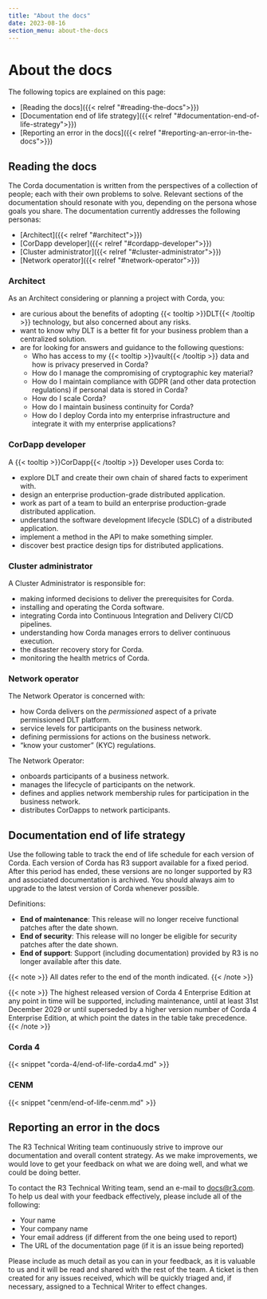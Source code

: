 ```yaml
---
title: "About the docs"
date: 2023-08-16
section_menu: about-the-docs
---
```

# About the docs

The following topics are explained on this page:

* [Reading the docs]({{< relref "#reading-the-docs">}})
* [Documentation end of life strategy]({{< relref "#documentation-end-of-life-strategy">}})
* [Reporting an error in the docs]({{< relref "#reporting-an-error-in-the-docs">}})

## Reading the docs

The Corda documentation is written from the perspectives of a collection of people; each with their own problems to solve. Relevant sections of the documentation should resonate with you, depending on the persona whose goals you share. The documentation currently addresses the following personas:

* [Architect]({{< relref "#architect">}})
* [CorDapp developer]({{< relref "#cordapp-developer">}})
* [Cluster administrator]({{< relref "#cluster-administrator">}})
* [Network operator]({{< relref "#network-operator">}})

### Architect

As an Architect considering or planning a project with Corda, you:

* are curious about the benefits of adopting {{< tooltip >}}DLT{{< /tooltip >}} technology, but also concerned about any risks.
* want to know why DLT is a better fit for your business problem than a centralized solution.
* are for looking for answers and guidance to the following questions:
  * Who has access to my {{< tooltip >}}vault{{< /tooltip >}} data and how is privacy preserved in Corda?
  * How do I manage the compromising of cryptographic key material?
  * How do I maintain compliance with GDPR (and other data protection regulations) if personal data is stored in Corda?
  * How do I scale Corda?
  * How do I maintain business continuity for Corda?
  * How do I deploy Corda into my enterprise infrastructure and integrate it with my enterprise applications?

### CorDapp developer

A {{< tooltip >}}CorDapp{{< /tooltip >}} Developer uses Corda to:

* explore DLT and create their own chain of shared facts to experiment with.
* design an enterprise production-grade distributed application.
* work as part of a team to build an enterprise production-grade distributed application.
* understand the software development lifecycle (SDLC) of a distributed application.
* implement a method in the API to make something simpler.
* discover best practice design tips for distributed applications.

### Cluster administrator

A Cluster Administrator is responsible for:

* making informed decisions to deliver the prerequisites for Corda.
* installing and operating the Corda software.
* integrating Corda into Continuous Integration and Delivery CI/CD pipelines.
* understanding how Corda manages errors to deliver continuous execution.
* the disaster recovery story for Corda.
* monitoring the health metrics of Corda.

### Network operator

The Network Operator is concerned with:

* how Corda delivers on the _permissioned_ aspect of a private permissioned DLT platform.
* service levels for participants on the business network.
* defining permissions for actions on the business network.
* “know your customer” (KYC) regulations.

The Network Operator:

* onboards participants of a business network.
* manages the lifecycle of participants on the network.
* defines and applies network membership rules for participation in the business network.
* distributes CorDapps to network participants.

## Documentation end of life strategy

Use the following table to track the end of life schedule for each version of Corda. Each version of Corda has R3 support available for a fixed period.
After this period has ended, these versions are no longer supported by R3 and associated documentation is archived. You should always aim to upgrade to the latest version of Corda whenever possible.

Definitions:

* **End of maintenance**: This release will no longer receive functional patches after the date shown.
* **End of security**: This release will no longer be eligible for security patches after the date shown.
* **End of support**: Support (including documentation) provided by R3 is no longer available after this date.

{{< note >}}
All dates refer to the end of the month indicated.
{{< /note >}}

{{< note >}}
The highest released version of Corda 4 Enterprise Edition at any point in time will be supported, including maintenance, until at least 31st December 2029 or until superseded by a higher version number of Corda 4 Enterprise Edition, at which point the dates in the table take precedence.
{{< /note >}}

### Corda 4

{{< snippet "corda-4/end-of-life-corda4.md" >}}

### CENM

{{< snippet "cenm/end-of-life-cenm.md" >}}

## Reporting an error in the docs

The R3 Technical Writing team continuously strive to improve our documentation and overall content strategy. As we make improvements, we would love to get your feedback on what we are doing well, and what we could be doing better.

To contact the R3 Technical Writing team, send an e-mail to [docs@r3.com](mailto:docs@r3.com). To help us deal with your feedback effectively, please include all of the following:

* Your name
* Your company name
* Your email address (if different from the one being used to report)
* The URL of the documentation page (if it is an issue being reported)

Please include as much detail as you can in your feedback, as it is valuable to us and it will be read and shared with the rest of the team. A ticket is then created for any issues received, which will be quickly triaged and, if necessary, assigned to a Technical Writer to effect changes.
